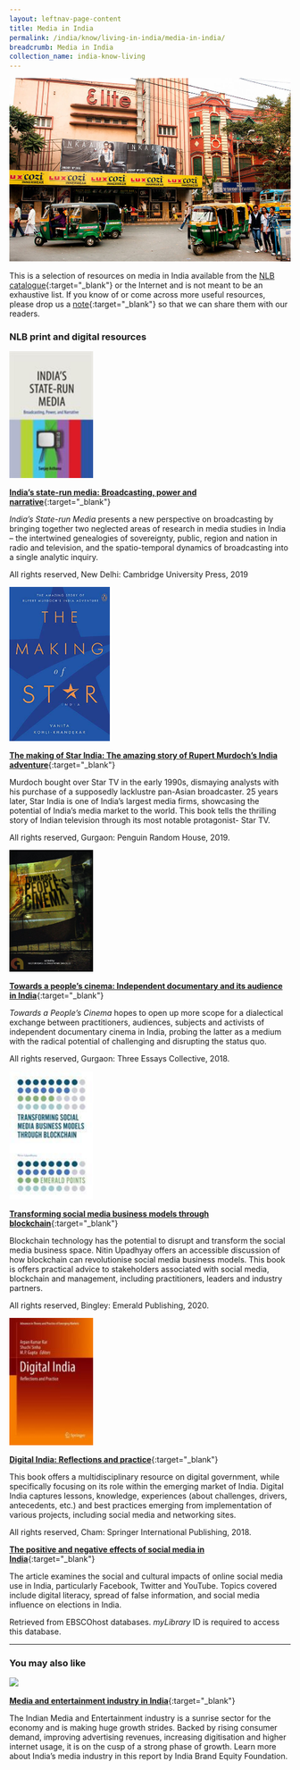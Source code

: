 ```yaml
---
layout: leftnav-page-content
title: Media in India
permalink: /india/know/living-in-india/media-in-india/
breadcrumb: Media in India
collection_name: india-know-living
---
```


<img src="\images\india-living\media-in-india.jpg" alt="media in india" style="width:800px;" />

This is a selection of resources on media in India available from the [NLB catalogue](http://catalogue.nlb.gov.sg/){:target="_blank"} or the Internet and is not meant to be an exhaustive list. If you know of or come across more useful resources, please drop us a [note](mailto:ref@nlb.gov.sg){:target="_blank"} so that we can share them with our readers.

### **NLB print and digital resources**

<img src="/images/book-covers/Indias-state-run-media-broadcasting-power-and-narrative.jpg" style="width:150px;" />

[**India’s state-run media: Broadcasting, power and narrative**](https://eservice.nlb.gov.sg/item_holding.aspx?bid=204022016){:target="_blank"}

*India’s State-run Media* presents a new perspective on broadcasting by bringing together two neglected areas of research in media studies in India – the intertwined genealogies of sovereignty, public, region and nation in radio and television, and the spatio-temporal dynamics of broadcasting into a single analytic inquiry.

All rights reserved, New Delhi: Cambridge University Press, 2019

<img src="/images/book-covers/The-making-of-Star-India-the-amazing-story-of-Rupert-Murdochs-India-adventure.jpg" style="width:180px;" />

[**The making of Star India: The amazing story of Rupert Murdoch’s India adventure**](https://eservice.nlb.gov.sg/item_holding.aspx?bid=203978180){:target="_blank"}

Murdoch bought over Star TV in the early 1990s, dismaying analysts with his purchase of a supposedly lacklustre pan-Asian broadcaster. 25 years later, Star India is one of India’s largest media firms, showcasing the potential of India’s media market to the world. This book tells the thrilling story of Indian television through its most notable protagonist- Star TV.

All rights reserved, Gurgaon: Penguin Random House, 2019.

<img src="/images/book-covers/towards-a-peoples-cinema.jpg" style="width:150px;" />

[**Towards a people’s cinema: Independent documentary and its audience in India**](https://eservice.nlb.gov.sg/item_holding.aspx?bid=203113409){:target="_blank"}

*Towards a People’s Cinema* hopes to open up more scope for a dialectical exchange between practitioners, audiences, subjects and activists of independent documentary cinema in India, probing the latter as a medium with the radical potential of challenging and disrupting the status quo.

All rights reserved, Gurgaon: Three Essays Collective, 2018.

<img src="/images/book-covers/Transforming-social-media-business-models-through-blockchain.jpg" style="width:150px;" />

[**Transforming social media business models through blockchain**](https://eservice.nlb.gov.sg/item_holding.aspx?bid=204160929){:target="_blank"}

Blockchain technology has the potential to disrupt and transform the social media business space. Nitin Upadhyay offers an accessible discussion of how blockchain can revolutionise social media business models. This book is offers practical advice to stakeholders associated with social media, blockchain and management, including practitioners, leaders and industry partners.

All rights reserved, Bingley: Emerald Publishing, 2020.

<img src="/images/book-covers/Digital-India-reflections-and-practice.jpg" style="width:150px;" />

[**Digital India: Reflections and practice**](https://eservice.nlb.gov.sg/item_holding.aspx?bid=203804679){:target="_blank"}

This book offers a multidisciplinary resource on digital government, while specifically focusing on its role within the emerging market of India. Digital India captures lessons, knowledge, experiences (about challenges, drivers, antecedents, etc.) and best practices emerging from implementation of various projects, including social media and networking sites.

All rights reserved, Cham: Springer International Publishing, 2018.

[**The positive and negative effects of social media in India**](https://eresources.nlb.gov.sg/Main/browse/resource/1049){:target="_blank"}

The article examines the social and cultural impacts of online social media use in India, particularly Facebook, Twitter and YouTube. Topics covered include digital literacy, spread of false information, and social media influence on elections in India.

Retrieved from EBSCOhost databases. *myLibrary* ID is required to access this database.

---

### **You may also like**

<img src="/images/resources/Article 4.jpg" style="width:180px;" />

[**Media and entertainment industry in India**](https://www.ibef.org/industry/media-entertainment-india.aspx){:target="_blank"}

The Indian Media and Entertainment industry is a sunrise sector for the economy and is making huge growth strides. Backed by rising consumer demand, improving advertising revenues, increasing digitisation and higher internet usage, it is on the cusp of a strong phase of growth. Learn more about India’s media industry in this report by India Brand Equity Foundation.
